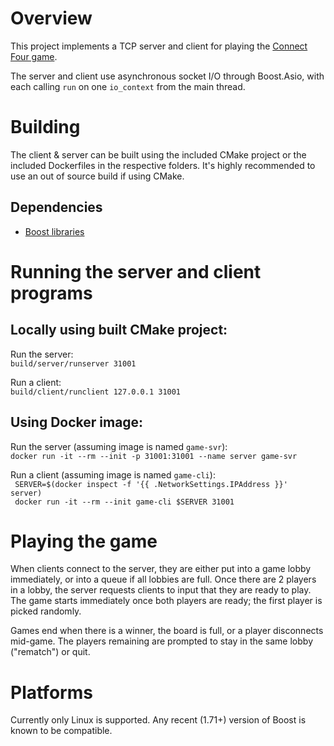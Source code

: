 # Overview

This project implements a TCP server and client for playing the [Connect Four game](https://en.wikipedia.org/wiki/Connect_Four).

The server and client use asynchronous socket I/O through Boost.Asio, with each calling `run` on one `io_context` from the main thread.

# Building

The client & server can be built using the included CMake project or the included Dockerfiles in the respective folders. It's highly recommended to use an out of source build if using CMake.

## Dependencies

- [Boost libraries](https://www.boost.org/users/download/)

# Running the server and client programs

## Locally using built CMake project:

Run the server:<br/>
`build/server/runserver 31001`

Run a client:<br/>
`build/client/runclient 127.0.0.1 31001`

## Using Docker image:

Run the server (assuming image is named `game-svr`):<br/>
`docker run -it --rm --init -p 31001:31001 --name server game-svr`

Run a client (assuming image is named `game-cli`):<br/>
<code>
SERVER=$(docker inspect -f '{{ .NetworkSettings.IPAddress }}' server) <br>
docker run -it --rm --init game-cli $SERVER 31001
</code>

# Playing the game

When clients connect to the server, they are either put into a game lobby immediately, or into a queue if all lobbies are full. Once there are 2 players in a lobby, the server requests clients to input that they are ready to play. The game starts immediately once both players are ready; the first player is picked randomly.

Games end when there is a winner, the board is full, or a player disconnects mid-game. The players remaining are prompted to stay in the same lobby ("rematch") or quit.

# Platforms

Currently only Linux is supported. Any recent (1.71+) version of Boost is known to be compatible.
